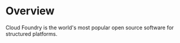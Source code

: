 # Overview

Cloud Foundry is the world's most popular open source software for structured platforms. 